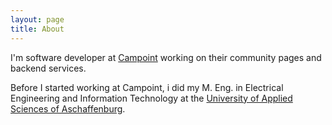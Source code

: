 ```yaml
---
layout: page
title: About
---
```


I'm software developer at [Campoint](http://www.campoint.net) working on their community pages and backend services.

Before I started working at Campoint, i did my M. Eng. in Electrical Engineering and Information Technology at the [University of Applied Sciences of Aschaffenburg](http://www.hs-ab.de/).
